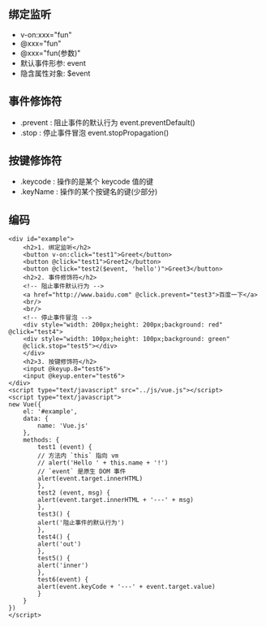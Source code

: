 ## 绑定监听
- v-on:xxx="fun" 
- @xxx="fun" 
- @xxx="fun(参数)" 
- 默认事件形参: event
- 隐含属性对象: $event
## 事件修饰符
- .prevent : 阻止事件的默认行为 event.preventDefault()
- .stop : 停止事件冒泡 event.stopPropagation()
## 按键修饰符
- .keycode : 操作的是某个 keycode 值的键
- .keyName : 操作的某个按键名的键(少部分)
## 编码
```vue
<div id="example">
	<h2>1. 绑定监听</h2>
	<button v-on:click="test1">Greet</button>
	<button @click="test1">Greet2</button>
	<button @click="test2($event, 'hello')">Greet3</button>
	<h2>2. 事件修饰符</h2>
	<!-- 阻止事件默认行为 -->
	<a href="http://www.baidu.com" @click.prevent="test3">百度一下</a>
	<br/>
	<br/>
	<!-- 停止事件冒泡 -->
	<div style="width: 200px;height: 200px;background: red" @click="test4">
	<div style="width: 100px;height: 100px;background: green"
	@click.stop="test5"></div>
	</div>
	<h2>3. 按键修饰符</h2>
	<input @keyup.8="test6">
	<input @keyup.enter="test6">
</div>
<script type="text/javascript" src="../js/vue.js"></script>
<script type="text/javascript">
new Vue({
	el: '#example',
	data: {
		name: 'Vue.js'
	},
	methods: {
		test1 (event) {
		// 方法内 `this` 指向 vm
		// alert('Hello ' + this.name + '!')
		// `event` 是原生 DOM 事件
		alert(event.target.innerHTML)
		},
		test2 (event, msg) {
		alert(event.target.innerHTML + '---' + msg)
		},
		test3() {
		alert('阻止事件的默认行为')
		},
		test4() {
		alert('out')
		},
		test5() {
		alert('inner')
		},
		test6(event) {
		alert(event.keyCode + '---' + event.target.value)
		}
	}
})
</script>
```

